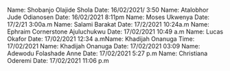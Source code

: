 Name: Shobanjo Olajide Shola
Date: 16/02/2021/ 3:50
Name: Atalobhor Jude Odianosen
Date: 16/02/2021 8:11pm
Name: Moses Ukwenya
Date: 17/2/21 3:00a.m
Name: Salami Barakat
Date: 17/2/2021 10:24a.m
Name: Ephraim Cornerstone Ajuluchukwu
Date: 17/02/2021 10:49 a.m
Name: Lucas Okafor
Date: 17/02/2021 12:34 a.mName: Khadijah Onanuga
Time: 17/02/2021
Name: Khadijah Onanuga
Date: 17/02/2021 03:09
Name: Adewodu Folashade Anne
Date: 17/02/2021 5:27 p.m
Name: Christiana Oderemi
Date: 17/02/2021 11:06 p.m

